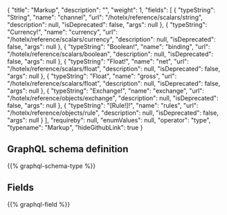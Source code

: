 {
  "title": "Markup",
  "description": "",
  "weight": 1,
  "fields": [
    {
      "typeString": "String",
      "name": "channel",
      "url": "/hotelx/reference/scalars/string",
      "description": null,
      "isDeprecated": false,
      "args": null
    },
    {
      "typeString": "Currency!",
      "name": "currency",
      "url": "/hotelx/reference/scalars/currency",
      "description": null,
      "isDeprecated": false,
      "args": null
    },
    {
      "typeString": "Boolean!",
      "name": "binding",
      "url": "/hotelx/reference/scalars/boolean",
      "description": null,
      "isDeprecated": false,
      "args": null
    },
    {
      "typeString": "Float!",
      "name": "net",
      "url": "/hotelx/reference/scalars/float",
      "description": null,
      "isDeprecated": false,
      "args": null
    },
    {
      "typeString": "Float",
      "name": "gross",
      "url": "/hotelx/reference/scalars/float",
      "description": null,
      "isDeprecated": false,
      "args": null
    },
    {
      "typeString": "Exchange!",
      "name": "exchange",
      "url": "/hotelx/reference/objects/exchange",
      "description": null,
      "isDeprecated": false,
      "args": null
    },
    {
      "typeString": "[Rule!]!",
      "name": "rules",
      "url": "/hotelx/reference/objects/rule",
      "description": null,
      "isDeprecated": false,
      "args": null
    }
  ],
  "requireby": null,
  "enumValues": null,
  "operator": "type",
  "typename": "Markup",
  "hideGithubLink": true
}
## GraphQL schema definition

{{% graphql-schema-type %}}

## Fields

{{% graphql-field %}}
